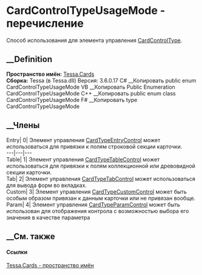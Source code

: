 # CardControlTypeUsageMode - перечисление
Способ использования для элемента управления
[CardControlType](T_Tessa_Cards_CardControlType.htm).
## __Definition
 **Пространство имён:** [Tessa.Cards](N_Tessa_Cards.htm)  
 **Сборка:** Tessa (в Tessa.dll) Версия: 3.6.0.17
C# __Копировать
     public enum CardControlTypeUsageMode
VB __Копировать
     Public Enumeration CardControlTypeUsageMode
C++ __Копировать
     public enum class CardControlTypeUsageMode
F# __Копировать
     type CardControlTypeUsageMode
##  __Члены
Entry| 0|  Элемент управления
[CardTypeEntryControl](T_Tessa_Cards_CardTypeEntryControl.htm) может
использоваться для привязки к полям строковой секции карточки.  
---|---|---  
Table| 1|  Элемент управления
[CardTypeTableControl](T_Tessa_Cards_CardTypeTableControl.htm) может
использоваться для привязки к полям коллекционной или древовидной секции
карточки.  
Tab| 2|  Элемент управления
[CardTypeTabControl](T_Tessa_Cards_CardTypeTabControl.htm) может
использоваться для вывода форм во вкладках.  
Custom| 3|  Элемент управления
[CardTypeCustomControl](T_Tessa_Cards_CardTypeCustomControl.htm) может быть
особым образом привязан к данным карточки или не привязан вообще.  
Param| 4|  Элемент управления
[CardTypeParamControl](T_Tessa_Cards_CardTypeParamControl.htm) может быть
использован для отображения контрола с возможностью выбора его значения в
качестве параметра  
## __См. также
#### Ссылки
[Tessa.Cards - пространство имён](N_Tessa_Cards.htm)
